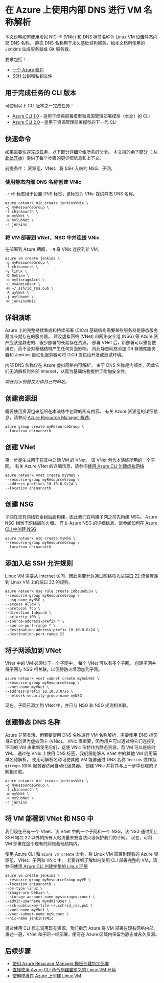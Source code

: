 <properties
    pageTitle="在 Azure 上使用内部 DNS 进行 VM 名称解析 | Azure"
    description="在 Azure 上使用内部 DNS 进行 VM 名称解析。"
    services="virtual-machines-linux"
    documentationcenter=""
    author="vlivech"
    manager="timlt"
    editor=""
    tags="azure-resource-manager"
    translationtype="Human Translation" />
<tags
    ms.assetid=""
    ms.service="virtual-machines-linux"
    ms.workload="infrastructure-services"
    ms.tgt_pltfrm="vm-linux"
    ms.devlang="na"
    ms.topic="article"
    ms.date="12/05/2016"
    wacn.date="04/24/2017"
    ms.author="v-livech"
    ms.sourcegitcommit="a114d832e9c5320e9a109c9020fcaa2f2fdd43a9"
    ms.openlocfilehash="347cbaae43020b0957c9a0198a972f5bb3d32a3f"
    ms.lasthandoff="04/14/2017" />

# <a name="using-internal-dns-for-vm-name-resolution-on-azure"></a>在 Azure 上使用内部 DNS 进行 VM 名称解析

本文说明如何使用虚拟 NIC 卡 (VNic) 和 DNS 标签名称为 Linux VM 设置静态内部 DNS 名称。 静态 DNS 名称用于永久基础结构服务，如本文档所使用的 Jenkins 生成服务器或 Git 服务器。

要求包括：

* [一个 Azure 帐户](/pricing/1rmb-trial/)
* [SSH 公钥和私钥文件](/documentation/articles/virtual-machines-linux-mac-create-ssh-keys/)

## <a name="cli-versions-to-complete-the-task"></a>用于完成任务的 CLI 版本
可使用以下 CLI 版本之一完成任务：

- [Azure CLI 1.0](#quick-commands) - 适用于经典部署模型和资源管理部署模型（本文）的 CLI
- [Azure CLI 2.0](/documentation/articles/virtual-machines-linux-static-dns-name-resolution-for-linux-on-azure/) - 适用于资源管理部署模型的下一代 CLI

## <a name="quick-commands"></a> 快速命令

如果需要快速完成任务，以下部分详细介绍所需的命令。 本文档的余下部分（ [从此处开始](#detailed-walkthrough)）提供了每个步骤的更详细信息和上下文。  

前提条件： 资源组、VNet、将 SSH 入站的 NSG、子网。

### <a name="create-a-vnic-with-a-static-internal-dns-name"></a>使用静态内部 DNS 名称创建 VNic

`-r` cli 标志用于设置 DNS 标签，该标签为 VNic 提供静态 DNS 名称。

    azure network nic create jenkinsVNic \
    -g myResourceGroup \
    -l chinanorth \
    -m myVNet \
    -k mySubNet \
    -r jenkins

### <a name="deploy-the-vm-into-the-vnet-nsg-and-connect-the-vnic"></a>将 VM 部署到 VNet、NSG 中并连接 VNic

在部署到 Azure 期间， `-N` 将 VNic 连接到新 VM。

    azure vm create jenkins \
    -g myResourceGroup \
    -l chinanorth \
    -y linux \
    -Q Debian \
    -o myStorageAcct \
    -u myAdminUser \
    -M ~/.ssh/id_rsa.pub \
    -F myVNet \
    -j mySubnet \
    -N jenkinsVNic

## <a name="detailed-walkthrough"></a> 详细演练

Azure 上的完整持续集成和持续部署 (CiCd) 基础结构需要某些服务器是静态服务器或长期存在的服务器。  建议虚拟网络 (VNet) 和网络安全组 (NSG) 等 Azure 资产应该是静态的、很少部署的长期存在资源。  部署 VNet 后，新部署可以重复使用它，而不会对基础结构产生任何负面影响。  向此静态网络添加 Git 存储库服务器和 Jenkins 自动化服务器可将 CiCd 提供给开发或测试环境。  

内部 DNS 名称仅在 Azure 虚拟网络内可解析。  由于 DNS 名称是内部类，因此它们无法解析到外部 Internet，从而为基础结构提供了附加安全性。

_将任何示例替换为你自己的命名。_

## <a name="create-the-resource-group"></a>创建资源组

需要使用资源组来组织在本演练中创建的所有内容。  有关 Azure 资源组的详细信息，请参阅 [Azure Resource Manager 概述](/documentation/articles/resource-group-overview/)。

    azure group create myResourceGroup \
    --location chinanorth

## <a name="create-the-vnet"></a>创建 VNet

第一步是生成用于在其中启动 VM 的 VNet。  该 VNet 包含本演练所用的一个子网。  有关 Azure VNet 的详细信息，请参阅[使用 Azure CLI 创建虚拟网络](/documentation/articles/virtual-networks-create-vnet-arm-cli/)

    azure network vnet create myVNet \
    --resource-group myResourceGroup \
    --address-prefixes 10.10.0.0/24 \
    --location chinanorth

## <a name="create-the-nsg"></a>创建 NSG

子网在现有网络安全组后面构建，因此我们在构建子网之前先构建 NSG。  Azure NSG 相当于网络层防火墙。  有关 Azure NSG 的详细信息，请参阅[如何在 Azure CLI 中创建 NSG](/documentation/articles/virtual-networks-create-nsg-arm-cli/)

    azure network nsg create myNSG \
    --resource-group myResourceGroup \
    --location chinanorth

## <a name="add-an-inbound-ssh-allow-rule"></a>添加入站 SSH 允许规则

Linux VM 需要从 Internet 访问，因此需要允许通过网络将入站端口 22 流量传递到 Linux VM 上的端口 22 的规则。

    azure network nsg rule create inboundSSH \
    --resource-group myResourceGroup \
    --nsg-name myNSG \
    --access Allow \
    --protocol Tcp \
    --direction Inbound \
    --priority 100 \
    --source-address-prefix * \
    --source-port-range * \
    --destination-address-prefix 10.10.0.0/24 \
    --destination-port-range 22

## <a name="add-a-subnet-to-the-vnet"></a>将子网添加到 VNet

VNet 中的 VM 必须位于一个子网中。  每个 VNet 可以有多个子网。  创建子网并将子网与 NSG 相关联，以便将防火墙添加到子网。

    azure network vnet subnet create mySubNet \
    --resource-group myResourceGroup \
    --vnet-name myVNet \
    --address-prefix 10.10.0.0/26 \
    --network-security-group-name myNSG

现在，子网已添加到 VNet 中，并已与 NSG 和 NSG 规则相关联。

## <a name="creating-static-dns-names"></a>创建静态 DNS 名称

Azure 非常灵活，但若要使用 DNS 名称进行 VM 名称解析，需要使用 DNS 标签将它们创建为虚拟网卡 (VNic)。  VNic 很重要，因为用户可以通过将它们连接到不同的 VM 来重新使用它们，这使 VNic 保持作为静态资源，而 VM 可以是临时 VM。  通过在 VNic 上使用 DNS 标签，我们将能够从 VNet 中的其他 VM 启用简单名称解析。  使用可解析名称可使其他 VM 能够通过 DNS 名称 `Jenkins` 或作为 `gitrepo` 的Git 服务器访问自动化服务器。  创建 VNic 并将其与上一步中创建的子网相关联。

    azure network nic create jenkinsVNic \
    -g myResourceGroup \
    -l chinanorth \
    -m myVNet \
    -k mySubNet \
    -r jenkins

## <a name="deploy-the-vm-into-the-vnet-and-nsg"></a>将 VM 部署到 VNet 和 NSG 中

我们现在已有一个 VNet、该 VNet 中的一个子网和一个 NSG，该 NSG 通过阻止 SSH 端口 22 以外的所有入站流量来充当防火墙保护我们的子网。  现在，可将 VM 部署在这个现有的网络基础结构内。

使用 Azure CLI 和 `azure vm create` 命令，将 Linux VM 部署到现有的 Azure 资源组、VNet、子网和 VNic 中。  若要详细了解如何使用 CLI 部署完整的 VM，请参阅[使用 Azure CLI 创建完整的 Linux 环境](/documentation/articles/virtual-machines-linux-create-cli-complete/)

    azure vm create jenkins \
    --resource-group myResourceGroup myVM \
    --location chinanorth \
    --os-type linux \
    --image-urn Debian \
    --storage-account-name mystorageaccount \
    --admin-username myAdminUser \
    --ssh-publickey-file ~/.ssh/id_rsa.pub \
    --vnet-name myVNet \
    --vnet-subnet-name mySubnet \
    --nic-name jenkinsVNic

通过使用 CLI 标志调用现有资源，我们指示 Azure 将 VM 部署在现有网络内部。  重述一遍，VNet 和子网一经部署，便可在 Azure 区域内保留为静态或永久资源。  

## <a name="next-steps"></a>后续步骤

* [使用 Azure Resource Manager 模板创建特定部署](/documentation/articles/virtual-machines-linux-cli-deploy-templates/)
* [直接使用 Azure CLI 命令创建自定义的 Linux VM 环境](/documentation/articles/virtual-machines-linux-create-cli-complete/)
* [使用模板在 Azure 上创建 Linux VM](/documentation/articles/virtual-machines-linux-create-ssh-secured-vm-from-template/)
<!--Update_Description: wording update-->